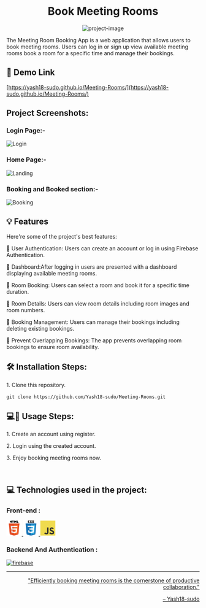 <h1 align="center" id="title">Book Meeting Rooms</h1>

<p align="center"><img src="https://socialify.git.ci/Yash18-sudo/Meeting-Rooms/image?font=Inter&amp;name=1&amp;owner=1&amp;theme=Light" alt="project-image" width="500px" height="200px"> </p>

<p id="description">The Meeting Room Booking App is a web application that allows users to book meeting rooms. Users can log in or sign up view available meeting rooms book a room for a specific time and manage their bookings.</p>

<h2>🚀 Demo Link</h2>

[https://yash18-sudo.github.io/Meeting-Rooms/](https://yash18-sudo.github.io/Meeting-Rooms/)

<h2>Project Screenshots:</h2>
<h3>Login Page:-</h3>
<img src="https://github.com/Yash18-sudo/Meeting-Rooms/blob/master/assets/1.gif" alt="Login" width="500px" height="250px">

<h3>Home Page:-</h3>
<img src="https://github.com/Yash18-sudo/Meeting-Rooms/blob/master/assets/2.gif" alt="Landing" width="500px" height="250px">

<h3>Booking and Booked section:-</h3>
<img src="https://github.com/Yash18-sudo/Meeting-Rooms/blob/master/assets/3.gif" alt="Booking" width="500px" height="250px">
  
  
<h2>💡 Features</h2>

Here're some of the project's best features:

📌   User Authentication: Users can create an account or log in using Firebase Authentication.

📌  Dashboard:After logging in users are presented with a dashboard displaying available meeting rooms.

📌  Room Booking: Users can select a room and book it for a specific time duration.

📌   Room Details: Users can view room details including room images and room numbers.

📌   Booking Management: Users can manage their bookings including deleting existing bookings.

📌   Prevent Overlapping Bookings: The app prevents overlapping room bookings to ensure room availability.

<h2>🛠️ Installation Steps:</h2>

<p>1. Clone this repository.</p>

```
git clone https://github.com/Yash18-sudo/Meeting-Rooms.git
```

<h2>💻📱 Usage Steps:</h2>
<p>1. Create an account using register.</p>
<p>2. Login using the created account. </p>
<p>3. Enjoy booking meeting rooms now. </p>  
</br>
<h2>💻 
Technologies used in the project:</h2>

<h3>Front-end :</h3>

<a href="https://www.w3.org/html/" target="_blank" rel="noreferrer"> <img src="https://raw.githubusercontent.com/devicons/devicon/master/icons/html5/html5-original-wordmark.svg" alt="html5" width="40" height="40"/> </a><a href="https://www.w3schools.com/css/" target="_blank" rel="noreferrer"> <img src="https://raw.githubusercontent.com/devicons/devicon/master/icons/css3/css3-original-wordmark.svg" alt="css3" width="40" height="40"/> 
<a href="https://developer.mozilla.org/en-US/docs/Web/JavaScript" target="_blank" rel="noreferrer"> <img src="https://raw.githubusercontent.com/devicons/devicon/master/icons/javascript/javascript-original.svg" alt="javascript" width="40" height="40"/></a>

<h3>Backend And Authentication :</h3>

 <a href="https://firebase.google.com/" target="_blank" rel="noreferrer"> <img src="https://www.vectorlogo.zone/logos/firebase/firebase-icon.svg" alt="firebase" width="40" height="40"/>

 ---
<p align="right">"Efficiently booking meeting rooms is the cornerstone of productive collaboration." </p>
<p align="right"> – Yash18-sudo <p>


